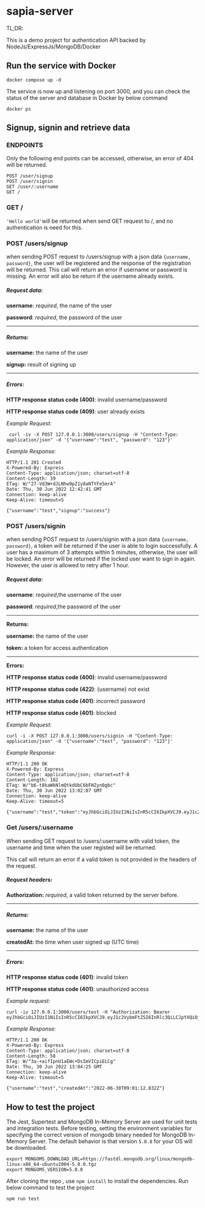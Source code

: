 # sapia-server

TL;DR:

This is a demo project for authentication API backed by NodeJs/ExpressJs/MongoDB/Docker

## Run the service with Docker

```
docker compose up -d
```

The service is now up and listening on port 3000, and you can check the status of the server and database in Docker by below command

```
docker ps
```

## Signup, signin and retrieve data

### ENDPOINTS

Only the following end points can be accessed, otherwise, an error of 404 will be returned.

```
POST /user/signup
POST /user/signin
GET /user/:username
GET /
```

### GET /

`'Hello world'`will be returned when send GET request to /, and no authentication is need for this.

### POST /users/signup

when sending POST request to /users/signup with a json data `{username, password}`, the user will be registered and the response of the registration will be returned. This call will return an error if username or password is missing. An error will also be return if the username already exists.

##### Request data:

**username**: _required_, the name of the user

**password**: _required_, the password of the user

---

##### Returns:

**username:** the name of the user

**signup:** result of signing up

---

##### Errors:

**HTTP response status code (400)**: invalid username/password

**HTTP response status code (409)**: user already exists

_Example Request:_

```
 curl -iv -X POST 127.0.0.1:3000/users/signup -H "Content-Type: application/json" -d '{"username":"test", "password": "123"}'
```

_Example Response:_

```
HTTP/1.1 201 Created
X-Powered-By: Express
Content-Type: application/json; charset=utf-8
Content-Length: 39
ETag: W/"27-Vd3W+dJLNhw9pZ1y8aNTYFe5mrA"
Date: Thu, 30 Jun 2022 12:42:41 GMT
Connection: keep-alive
Keep-Alive: timeout=5

{"username":"test","signup":"success"}
```

### POST /users/signin

when sending POST request to /users/signin with a json data `{username, password}`, a token will be returned if the user is able to login successfully. A user has a maximum of 3 attempts within 5 minutes, otherwise, the user will be locked. An error will be returned if the locked user want to sign in again. However, the user is allowed to retry after 1 hour.

##### Request data:

**username**: _required_,the username of the user

**password**: _required_,the password of the user

---

**Returns:**

**username:** the name of the user

**token:** a token for access authentication

---

**Errors:**

**HTTP response status code (400)**: invalid username/password

**HTTP response status code (422)**: {username} not exist

**HTTP response status code (401)**: incorrect password

**HTTP response status code (401)**: blocked

_Example Request:_

```
curl -i -X POST 127.0.0.1:3000/users/signin -H "Content-Type: application/json" -d '{"username":"test", "password": "123"}'
```

_Example Response:_

```
HTTP/1.1 200 OK
X-Powered-By: Express
Content-Type: application/json; charset=utf-8
Content-Length: 182
ETag: W/"b6-t8kaWkNlmQtkdUbC6bFHZyn0gbc"
Date: Thu, 30 Jun 2022 13:02:07 GMT
Connection: keep-alive
Keep-Alive: timeout=5

{"username":"test","token":"eyJhbGciOiJIUzI1NiIsInR5cCI6IkpXVCJ9.eyJ1c2VybmFtZSI6InRlc3QiLCJpYXQiOjE2NTY1OTQxMjcsImV4cCI6MTY1NjU5NzcyN30.PSfCvvTui1bhUYaw8VRnTfxlgXIb1Mp6KuDs99j1eQQ"}
```

### Get /users/:username

When sending GET request to /users/:username with valid token, the username and time when the user registed will be returned.

This call will return an error if a valid token is not provided in the headers of the request.

##### Request headers:

**Authorization:** _required_, a valid token returned by the server before.

---

##### Returns:

**username:** the name of the user

**createdAt:** the time when user signed up (UTC time)

---

##### Errors:

**HTTP response status code (401)**: invalid token

**HTTP response status code (401)**: unauthorized access

_Example request:_

```
curl -iv 127.0.0.1:3000/users/test -H "Authorization: Bearer eyJhbGciOiJIUzI1NiIsInR5cCI6IkpXVCJ9.eyJ1c2VybmFtZSI6InRlc3QiLCJpYXQiOjE2NTY1OTQxMjcsImV4cCI6MTY1NjU5NzcyN30.PSfCvvTui1bhUYaw8VRnTfxlgXIb1Mp6KuDs99j1eQQ"
```

_Example Response:_

```
HTTP/1.1 200 OK
X-Powered-By: Express
Content-Type: application/json; charset=utf-8
Content-Length: 58
ETag: W/"3a-+aifIpnU1aEWc+DsImVICpiELCg"
Date: Thu, 30 Jun 2022 13:04:25 GMT
Connection: keep-alive
Keep-Alive: timeout=5

{"username":"test","createdAt":"2022-06-30T09:01:12.832Z"}
```

## How to test the project

The Jest, Supertest and MongoDB In-Memory Server are used for unit tests and integration tests. Before testing, setting the environment variables for specifying the correct version of mongodb binary needed for MongoDB In-Memory Server. The default behavior is that version `5.0.8` for your OS will be downloaded.

```
export MONGOMS_DOWNLOAD_URL=https://fastdl.mongodb.org/linux/mongodb-linux-x86_64-ubuntu2004-5.0.0.tgz
export MONGOMS_VERSION=5.0.0
```

After cloning the repo , use `npm install` to install the dependencies. Run below command to test the project

```
npm run test
```

